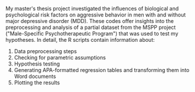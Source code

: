 My master's thesis project investigated the influences of biological and psychological risk factors on aggressive behavior 
in men with and without major depressive disorder (MDD). These codes offer insights into the preprocessing and analysis of 
a partial dataset from the MSPP project ("Male-Specific Psychotherapeutic Program") that was used to test my hypotheses. 
In detail, the R scripts contain information about:

1. Data preprocessing steps
2. Checking for parametric assumptions
3. Hypothesis testing
4. Generating APA-formatted regression tables and transforming them into Word documents
5. Plotting the results
